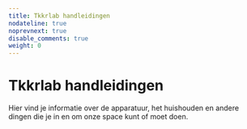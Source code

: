 ```yaml
---
title: Tkkrlab handleidingen
nodateline: true
noprevnext: true
disable_comments: true
weight: 0
---
```


# Tkkrlab handleidingen

Hier vind je informatie over de apparatuur, het huishouden en andere dingen die je in en om onze space kunt of moet doen.
